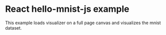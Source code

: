 # React hello-mnist-js example

This example loads visualizer on a full page canvas and visualizes the mnist dataset.
